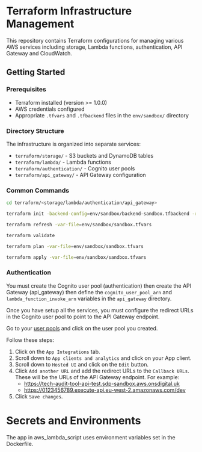 # Terraform Infrastructure Management

This repository contains Terraform configurations for managing various AWS services including storage, Lambda functions, authentication, API Gateway and CloudWatch.

## Getting Started

### Prerequisites
- Terraform installed (version >= 1.0.0)
- AWS credentials configured
- Appropriate `.tfvars` and `.tfbackend` files in the `env/sandbox/` directory

### Directory Structure
The infrastructure is organized into separate services:
- `terraform/storage/` - S3 buckets and DynamoDB tables
- `terraform/lambda/` - Lambda functions
- `terraform/authentication/` - Cognito user pools
- `terraform/api_gateway/` - API Gateway configuration

### Common Commands

```bash
cd terraform/<storage/lambda/authentication/api_gateway> 

terraform init -backend-config=env/sandbox/backend-sandbox.tfbackend -reconfigure

terraform refresh -var-file=env/sandbox/sandbox.tfvars

terraform validate

terraform plan -var-file=env/sandbox/sandbox.tfvars

terraform apply -var-file=env/sandbox/sandbox.tfvars
```

### Authentication

You must create the Cognito user pool (authentication) then create the API Gateway (api_gateway) then define the `cognito_user_pool_arn` and `lambda_function_invoke_arn` variables in the `api_gateway` directory.

Once you have setup all the services, you must configure the redirect URLs in the Cognito user pool to point to the API Gateway endpoint.

Go to your [user pools](https://eu-west-2.console.aws.amazon.com/cognito/v2/idp/user-pools?region=eu-west-2) and click on the user pool you created.

Follow these steps:

1. Click on the `App Integrations` tab.
2. Scroll down to `App clients and analytics` and click on your App client.
3. Scroll down to `Hosted UI` and click on the `Edit` button.
4. Click `Add another URL` and add the redirect URLs to the `Callback URLs`. These will be the URLs of the API Gateway endpoint. For example: 
    - https://tech-audit-tool-api-test.sdp-sandbox.aws.onsdigital.uk
    - https://0123456789.execute-api.eu-west-2.amazonaws.com/dev
5. Click `Save changes`.


# Secrets and Environments

The app in aws_lambda_script uses environment variables set in the Dockerfile.